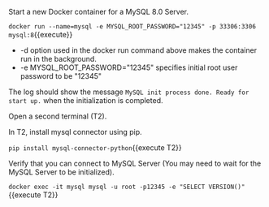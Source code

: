 Start a new Docker container for a MySQL 8.0 Server.

`docker run --name=mysql -e MYSQL_ROOT_PASSWORD="12345" -p 33306:3306  mysql:8`{{execute}}

* -d option used in the docker run command above makes the container run in the background.
* -e MYSQL_ROOT_PASSWORD="12345" specifies initial root user password to be "12345"


The log should show the message `MySQL init process done. Ready for start up.`
when the initialization is completed.

Open a second terminal (T2).

In T2, install mysql connector  using pip.

`pip install mysql-connector-python`{{execute T2}}


Verify that you can connect to MySQL Server (You may need to wait for the MySQL Server to be initialized).

`docker exec -it mysql mysql -u root -p12345 -e "SELECT VERSION()"`{{execute T2}}
